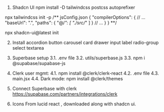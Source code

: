 1. Shadcn UI
npm install -D tailwindcss postcss autoprefixer

npx tailwindcss init -p
/**
jsConfig.json
{
  "compilerOptions": {
    // ...
    "baseUrl": ".",
    "paths": {
      "@/*": [
        "./src/*"
      ]
    }
    // ...
  }
}
**/

npx shadcn-ui@latest init

2. Install 
accordion button carousel card drawer input label 
radio-group select textarea


3. Superbase setup
 3.1. .env file
 3.2. utils/superbase.js
 3.3. npm i @supabase/supabase-js

4. Clerk user mgmt:
  4.1. npm install @clerk/clerk-react 
  4.2. .env file
  4.3. main.jsx 
  4.4. Dark mode: npm install @clerk/themes


5. Connect Superbase with clerk 
https://supabase.com/partners/integrations/clerk

6. Icons
From lucid react , downloaded along with shadcn ui.

